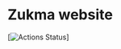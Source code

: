 # Zukma website
[![Actions Status](https://github.com/zukmachain/zukmachain.github.io/actions/workflows/pages-build-deployment/badge.svg)]<br/>
